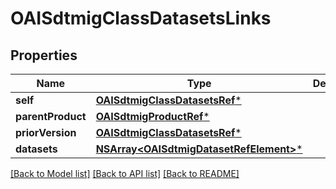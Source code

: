 # OAISdtmigClassDatasetsLinks

## Properties
Name | Type | Description | Notes
------------ | ------------- | ------------- | -------------
**self** | [**OAISdtmigClassDatasetsRef***](OAISdtmigClassDatasetsRef.md) |  | [optional] 
**parentProduct** | [**OAISdtmigProductRef***](OAISdtmigProductRef.md) |  | [optional] 
**priorVersion** | [**OAISdtmigClassDatasetsRef***](OAISdtmigClassDatasetsRef.md) |  | [optional] 
**datasets** | [**NSArray&lt;OAISdtmigDatasetRefElement&gt;***](OAISdtmigDatasetRefElement.md) |  | [optional] 

[[Back to Model list]](../README.md#documentation-for-models) [[Back to API list]](../README.md#documentation-for-api-endpoints) [[Back to README]](../README.md)


